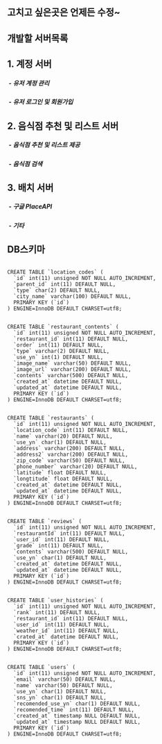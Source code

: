 ## 고치고 싶은곳은 언제든 수정~
## 개발할 서버목록

## 1. 계정 서버
#####  - 유저 계정 관리
#####  - 유저 로그인 및 회원가입
  
## 2. 음식점 추천 및 리스트 서버
#####  - 음식점 추천 및 리스트 제공
#####  - 음식점 검색

## 3. 배치 서버
#####  - 구글 PlaceAPI 
#####  - 기타

## DB스키마

<pre><code>
CREATE TABLE `location_codes` (
  `id` int(11) unsigned NOT NULL AUTO_INCREMENT,
  `parent_id` int(11) DEFAULT NULL,
  `type` char(2) DEFAULT NULL,
  `city_name` varchar(100) DEFAULT NULL,
  PRIMARY KEY (`id`)
) ENGINE=InnoDB DEFAULT CHARSET=utf8;


CREATE TABLE `restaurant_contents` (
  `id` int(11) unsigned NOT NULL AUTO_INCREMENT,
  `restaurant_id` int(11) DEFAULT NULL,
  `order` int(11) DEFAULT NULL,
  `type` varchar(2) DEFAULT NULL,
  `use_yn` int(1) DEFAULT NULL,
  `image_name` varchar(50) DEFAULT NULL,
  `image_url` varchar(200) DEFAULT NULL,
  `contents` varchar(500) DEFAULT NULL,
  `created_at` datetime DEFAULT NULL,
  `updated_at` datetime DEFAULT NULL,
  PRIMARY KEY (`id`)
) ENGINE=InnoDB DEFAULT CHARSET=utf8;


CREATE TABLE `restaurants` (
  `id` int(11) unsigned NOT NULL AUTO_INCREMENT,
  `location_code` int(11) DEFAULT NULL,
  `name` varchar(20) DEFAULT NULL,
  `use_yn` char(1) DEFAULT NULL,
  `address` varchar(200) DEFAULT NULL,
  `address2` varchar(200) DEFAULT NULL,
  `zip_code` varchar(50) DEFAULT NULL,
  `phone_number` varchar(20) DEFAULT NULL,
  `latitude` float DEFAULT NULL,
  `longtitude` float DEFAULT NULL,
  `created_at` datetime DEFAULT NULL,
  `updated_at` datetime DEFAULT NULL,
  PRIMARY KEY (`id`)
) ENGINE=InnoDB DEFAULT CHARSET=utf8;


CREATE TABLE `reviews` (
  `id` int(11) unsigned NOT NULL AUTO_INCREMENT,
  `restaurantId` int(11) DEFAULT NULL,
  `user_id` int(11) DEFAULT NULL,
  `grade` int(11) DEFAULT NULL,
  `contents` varchar(500) DEFAULT NULL,
  `use_yn` char(1) DEFAULT NULL,
  `created_at` datetime DEFAULT NULL,
  `updated_at` datetime DEFAULT NULL,
  PRIMARY KEY (`id`)
) ENGINE=InnoDB DEFAULT CHARSET=utf8;


CREATE TABLE `user_histories` (
  `id` int(11) unsigned NOT NULL AUTO_INCREMENT,
  `rank` int(11) DEFAULT NULL,
  `restaurant_id` int(11) DEFAULT NULL,
  `user_id` int(11) DEFAULT NULL,
  `weather_id` int(11) DEFAULT NULL,
  `crated_at` datetime DEFAULT NULL,
  PRIMARY KEY (`id`)
) ENGINE=InnoDB DEFAULT CHARSET=utf8;


CREATE TABLE `users` (
  `id` int(11) unsigned NOT NULL AUTO_INCREMENT,
  `email` varchar(50) DEFAULT NULL,
  `name` varchar(50) DEFAULT NULL,
  `use_yn` char(1) DEFAULT NULL,
  `sns_yn` char(1) DEFAULT NULL,
  `recomended_use_yn` char(1) DEFAULT NULL,
  `recomended_time` int(11) DEFAULT NULL,
  `created_at` timestamp NULL DEFAULT NULL,
  `updated_at` timestamp NULL DEFAULT NULL,
  PRIMARY KEY (`id`)
) ENGINE=InnoDB DEFAULT CHARSET=utf8;

</code></pre>
